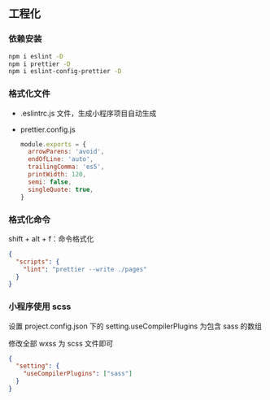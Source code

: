 ## 工程化

### 依赖安装

```bash
npm i eslint -D
npm i prettier -D
npm i eslint-config-prettier -D
```

### 格式化文件

- .eslintrc.js 文件，生成小程序项目自动生成

- prettier.config.js

  ```js
  module.exports = {
    arrowParens: 'avoid',
    endOfLine: 'auto',
    trailingComma: 'es5',
    printWidth: 120,
    semi: false,
    singleQuote: true,
  }
  ```

### 格式化命令

shift + alt + f：命令格式化

```json
{
  "scripts": {
    "lint": "prettier --write ./pages"
  }
}
```

### 小程序使用 scss

设置 project.config.json 下的 setting.useCompilerPlugins 为包含 sass 的数组

修改全部 wxss 为 scss 文件即可

```json
{
  "setting": {
    "useCompilerPlugins": ["sass"]
  }
}
```
